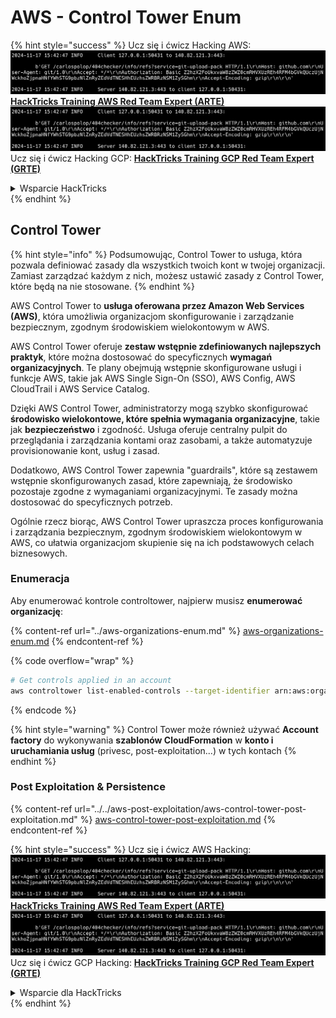 # AWS - Control Tower Enum

{% hint style="success" %}
Ucz się i ćwicz Hacking AWS:<img src="../../../../.gitbook/assets/image (1).png" alt="" data-size="line">[**HackTricks Training AWS Red Team Expert (ARTE)**](https://training.hacktricks.xyz/courses/arte)<img src="../../../../.gitbook/assets/image (1).png" alt="" data-size="line">\
Ucz się i ćwicz Hacking GCP: <img src="../../../../.gitbook/assets/image (2).png" alt="" data-size="line">[**HackTricks Training GCP Red Team Expert (GRTE)**<img src="../../../../.gitbook/assets/image (2).png" alt="" data-size="line">](https://training.hacktricks.xyz/courses/grte)

<details>

<summary>Wsparcie HackTricks</summary>

* Sprawdź [**plany subskrypcyjne**](https://github.com/sponsors/carlospolop)!
* **Dołącz do** 💬 [**grupy Discord**](https://discord.gg/hRep4RUj7f) lub [**grupy telegram**](https://t.me/peass) lub **śledź** nas na **Twitterze** 🐦 [**@hacktricks\_live**](https://twitter.com/hacktricks\_live)**.**
* **Podziel się sztuczkami hackingowymi, przesyłając PR-y do** [**HackTricks**](https://github.com/carlospolop/hacktricks) i [**HackTricks Cloud**](https://github.com/carlospolop/hacktricks-cloud) repozytoriów github.

</details>
{% endhint %}

## Control Tower

{% hint style="info" %}
Podsumowując, Control Tower to usługa, która pozwala definiować zasady dla wszystkich twoich kont w twojej organizacji. Zamiast zarządzać każdym z nich, możesz ustawić zasady z Control Tower, które będą na nie stosowane.
{% endhint %}

AWS Control Tower to **usługa oferowana przez Amazon Web Services (AWS)**, która umożliwia organizacjom skonfigurowanie i zarządzanie bezpiecznym, zgodnym środowiskiem wielokontowym w AWS.

AWS Control Tower oferuje **zestaw wstępnie zdefiniowanych najlepszych praktyk**, które można dostosować do specyficznych **wymagań organizacyjnych**. Te plany obejmują wstępnie skonfigurowane usługi i funkcje AWS, takie jak AWS Single Sign-On (SSO), AWS Config, AWS CloudTrail i AWS Service Catalog.

Dzięki AWS Control Tower, administratorzy mogą szybko skonfigurować **środowisko wielokontowe, które spełnia wymagania organizacyjne**, takie jak **bezpieczeństwo** i zgodność. Usługa oferuje centralny pulpit do przeglądania i zarządzania kontami oraz zasobami, a także automatyzuje provisionowanie kont, usług i zasad.

Dodatkowo, AWS Control Tower zapewnia "guardrails", które są zestawem wstępnie skonfigurowanych zasad, które zapewniają, że środowisko pozostaje zgodne z wymaganiami organizacyjnymi. Te zasady można dostosować do specyficznych potrzeb.

Ogólnie rzecz biorąc, AWS Control Tower upraszcza proces konfigurowania i zarządzania bezpiecznym, zgodnym środowiskiem wielokontowym w AWS, co ułatwia organizacjom skupienie się na ich podstawowych celach biznesowych.

### Enumeracja

Aby enumerować kontrole controltower, najpierw musisz **enumerować organizację**:

{% content-ref url="../aws-organizations-enum.md" %}
[aws-organizations-enum.md](../aws-organizations-enum.md)
{% endcontent-ref %}

{% code overflow="wrap" %}
```bash
# Get controls applied in an account
aws controltower list-enabled-controls --target-identifier arn:aws:organizations::<acc_id>:ou/<ou-id>
```
{% endcode %}

{% hint style="warning" %}
Control Tower może również używać **Account factory** do wykonywania **szablonów CloudFormation** w **konto i uruchamiania usług** (privesc, post-exploitation...) w tych kontach
{% endhint %}

### Post Exploitation & Persistence

{% content-ref url="../../aws-post-exploitation/aws-control-tower-post-exploitation.md" %}
[aws-control-tower-post-exploitation.md](../../aws-post-exploitation/aws-control-tower-post-exploitation.md)
{% endcontent-ref %}

{% hint style="success" %}
Ucz się i ćwicz AWS Hacking:<img src="../../../../.gitbook/assets/image (1).png" alt="" data-size="line">[**HackTricks Training AWS Red Team Expert (ARTE)**](https://training.hacktricks.xyz/courses/arte)<img src="../../../../.gitbook/assets/image (1).png" alt="" data-size="line">\
Ucz się i ćwicz GCP Hacking: <img src="../../../../.gitbook/assets/image (2).png" alt="" data-size="line">[**HackTricks Training GCP Red Team Expert (GRTE)**<img src="../../../../.gitbook/assets/image (2).png" alt="" data-size="line">](https://training.hacktricks.xyz/courses/grte)

<details>

<summary>Wsparcie dla HackTricks</summary>

* Sprawdź [**plany subskrypcyjne**](https://github.com/sponsors/carlospolop)!
* **Dołącz do** 💬 [**grupy Discord**](https://discord.gg/hRep4RUj7f) lub [**grupy telegram**](https://t.me/peass) lub **śledź** nas na **Twitterze** 🐦 [**@hacktricks\_live**](https://twitter.com/hacktricks\_live)**.**
* **Dziel się trikami hackingowymi, przesyłając PR-y do** [**HackTricks**](https://github.com/carlospolop/hacktricks) i [**HackTricks Cloud**](https://github.com/carlospolop/hacktricks-cloud) repozytoriów github.

</details>
{% endhint %}
